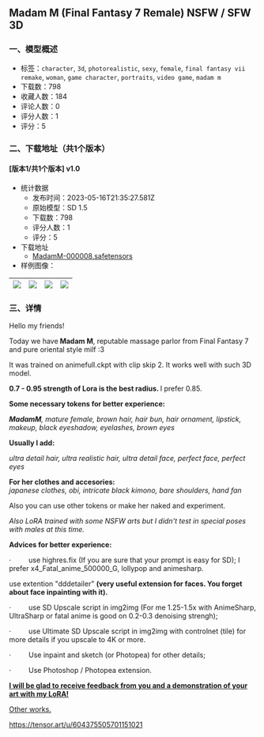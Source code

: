 ## Madam M (Final Fantasy 7 Remale) NSFW / SFW 3D
### 一、模型概述

- 标签：`character`, `3d`, `photorealistic`, `sexy`, `female`, `final fantasy vii remake`, `woman`, `game character`, `portraits`, `video game`, `madam m`
- 下载数：798
- 收藏人数：184
- 评论人数：0
- 评分人数：1
- 评分：5

### 二、下载地址（共1个版本）

#### [版本1/共1个版本] v1.0

- 统计数据
  - 发布时间：2023-05-16T21:35:27.581Z
  - 原始模型：SD 1.5
  - 下载数：798
  - 评分人数：1
  - 评分：5
- 下载地址
  - [MadamM-000008.safetensors](https://civitai.com/api/download/models/72710)
- 样例图像：

| <img src="https://image.civitai.com/xG1nkqKTMzGDvpLrqFT7WA/6f9c4640-b0df-4eae-8075-89cab34d3f18/width=450/811468.jpeg" /> | <img src="https://image.civitai.com/xG1nkqKTMzGDvpLrqFT7WA/2a7cf852-7be4-470e-8852-1196d5789708/width=450/811474.jpeg" /> | <img src="https://image.civitai.com/xG1nkqKTMzGDvpLrqFT7WA/628d7537-0bca-4e87-982f-5a94178629ed/width=450/811473.jpeg" /> | <img src="https://image.civitai.com/xG1nkqKTMzGDvpLrqFT7WA/90e85c8d-89bd-40a4-8c8c-389fdc34e133/width=450/811475.jpeg" /> |
| ---- | ---- | ---- | ---- |


### 三、详情
<p>Hello my friends!</p><p>Today we have<strong> Madam M</strong>, reputable massage parlor from Final Fantasy 7 and pure oriental style milf :3</p><p></p><p>It was trained on animefull.ckpt with clip skip 2. It works well with such 3D model.</p><p></p><p><strong>0.7 - 0.95 strength of Lora is the best radius. </strong>I prefer 0.85.</p><p></p><p><strong>Some necessary tokens for better experience:</strong></p><p></p><p><strong><em>MadamM</em></strong><em>, mature female, brown hair, hair bun, hair ornament, lipstick, makeup, black eyeshadow, eyelashes, brown eyes</em><br /></p><p><strong>Usually I add:</strong></p><p><em>ultra detail hair, ultra realistic hair, ultra detail face, perfect face, perfect eyes</em></p><p></p><p><strong>For her clothes and accesories:</strong><br /><em>japanese clothes, obi, intricate black kimono, bare shoulders, hand fan</em></p><p></p><p></p><p>Also you can use other tokens or make her naked and experiment.</p><p><em>Also LoRA trained with some NSFW arts but I didn't test in special poses with males at this time.</em></p><p><strong>Advices for better experience:</strong></p><p>·         use highres.fix (If you are sure that your prompt is easy for SD); I prefer x4_Fatal_anime_500000_G, lollypop and animesharp.</p><p>use extention "dddetailer" <strong>(very useful extension for faces. You forget about face inpainting with it).</strong></p><p>·         use SD Upscale script in img2img (For me 1.25-1.5x with AnimeSharp, UltraSharp or fatal anime is good on 0.2-0.3 denoising strengh);</p><p>·         use Ultimate SD Upscale script in img2img with controlnet (tile) for more details if you upscale to 4K or more.</p><p>·         Use inpaint and sketch (or Photopea) for other details;</p><p>·         Use Photoshop / Photopea extension.</p><p><strong><u>I will be glad to receive feedback from you and a demonstration of your art with my LoRA!</u></strong></p><p><a target="_blank" rel="ugc" href="https://civitai.com/user/Enigmata">Other works.</a></p><p></p><p><a target="_blank" rel="ugc" href="https://tensor.art/u/604375505701151021">https://tensor.art/u/604375505701151021</a></p><p></p>